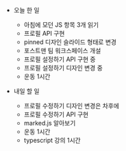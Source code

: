 - 오늘 한 일
    - 아침에 모던 JS 항목 3개 읽기     
   - 프로필 API 구현
   - pinned 디자인 슬라이드 형태로 변경
   - 포스트맨 팀 워크스페이스 개설
   - 프로필 설정하기 API 구현 중
   - 프로필 설정하기 디자인 변경 중
   - 운동 1시간
    
- 내일 할 일
    - 프로필 수정하기 디자인 변경은 차후에
    - 프로필 수정하기 API 구현
    - marked.js 알아보기
    - 운동 1시간
    - typescript 강의 1시간
    
    
    